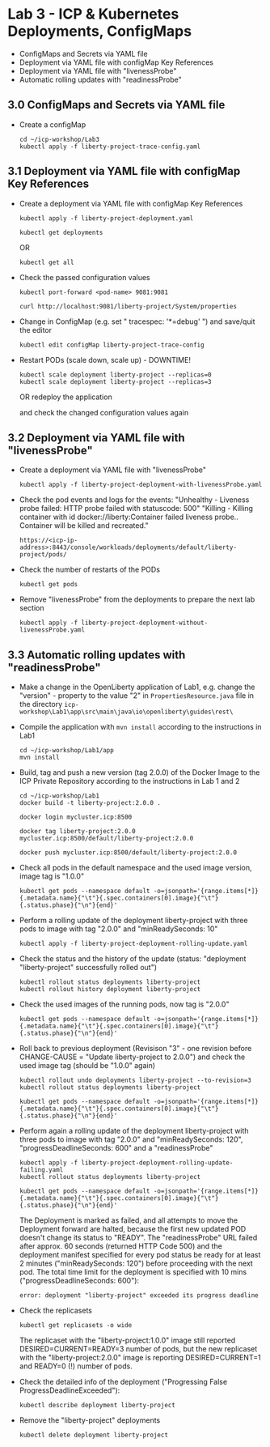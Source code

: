 # Lab 3 - ICP & Kubernetes Deployments, ConfigMaps

- ConfigMaps and Secrets via YAML file
- Deployment via YAML file with configMap Key References
- Deployment via YAML file with "livenessProbe"
- Automatic rolling updates with "readinessProbe"

## 3.0 ConfigMaps and Secrets via YAML file

- Create a configMap

      cd ~/icp-workshop/Lab3
      kubectl apply -f liberty-project-trace-config.yaml

## 3.1 Deployment via YAML file with configMap Key References

- Create a deployment via YAML file with configMap Key References

      kubectl apply -f liberty-project-deployment.yaml

      kubectl get deployments

  OR

      kubectl get all

- Check the passed configuration values

      kubectl port-forward <pod-name> 9081:9081

      curl http://localhost:9081/liberty-project/System/properties


- Change in ConfigMap  (e.g. set " tracespec: '*=debug' ") and save/quit the editor

      kubectl edit configMap liberty-project-trace-config

- Restart PODs (scale down, scale up) - DOWNTIME!

      kubectl scale deployment liberty-project --replicas=0
      kubectl scale deployment liberty-project --replicas=3

    OR redeploy the application

    and check the changed configuration values again

## 3.2 Deployment via YAML file with "livenessProbe"

- Create a deployment via YAML file with "livenessProbe"

      kubectl apply -f liberty-project-deployment-with-livenessProbe.yaml

- Check the pod events and logs for the events:
 "Unhealthy - Liveness probe failed: HTTP probe failed with statuscode: 500"
 "Killing - Killing container with id docker://liberty:Container failed liveness probe.. Container will be killed and recreated."

      https://<icp-ip-address>:8443/console/workloads/deployments/default/liberty-project/pods/

- Check the number of restarts of the PODs

      kubectl get pods

- Remove "livenessProbe" from the deployments to prepare the next lab section

      kubectl apply -f liberty-project-deployment-without-livenessProbe.yaml


## 3.3 Automatic rolling updates with "readinessProbe"

- Make a change in the OpenLiberty application of Lab1, e.g. change the "version" - property to the value "2" in `PropertiesResource.java` file in the directory `icp-workshop\Lab1\app\src\main\java\io\openliberty\guides\rest\`

- Compile the application with `mvn install` according to the instructions in Lab1

      cd ~/icp-workshop/Lab1/app
      mvn install

- Build, tag and push a new version (tag 2.0.0) of the Docker Image to the ICP Private Repository according to the instructions in Lab 1 and 2

      cd ~/icp-workshop/Lab1
      docker build -t liberty-project:2.0.0 .

      docker login mycluster.icp:8500

      docker tag liberty-project:2.0.0 mycluster.icp:8500/default/liberty-project:2.0.0

      docker push mycluster.icp:8500/default/liberty-project:2.0.0

- Check all pods in the default namespace and the used image version, image tag is "1.0.0"

      kubectl get pods --namespace default -o=jsonpath='{range.items[*]}{.metadata.name}{"\t"}{.spec.containers[0].image}{"\t"}{.status.phase}{"\n"}{end}'

- Perform a rolling update of the deployment liberty-project with three pods to image with tag "2.0.0" and "minReadySeconds: 10"

      kubectl apply -f liberty-project-deployment-rolling-update.yaml

- Check the status and the history of the update (status: "deployment "liberty-project" successfully rolled out")

      kubectl rollout status deployments liberty-project
      kubectl rollout history deployment liberty-project

- Check the used images of the running pods, now tag is "2.0.0"

      kubectl get pods --namespace default -o=jsonpath='{range.items[*]}{.metadata.name}{"\t"}{.spec.containers[0].image}{"\t"}{.status.phase}{"\n"}{end}'

- Roll back to previous deployment (Revisison "3" - one revision before CHANGE-CAUSE = "Update liberty-project to 2.0.0") and check the used image tag (should be "1.0.0" again)

      kubectl rollout undo deployments liberty-project --to-revision=3
      kubectl rollout status deployments liberty-project

      kubectl get pods --namespace default -o=jsonpath='{range.items[*]}{.metadata.name}{"\t"}{.spec.containers[0].image}{"\t"}{.status.phase}{"\n"}{end}'

- Perform again a rolling update of the deployment liberty-project with three pods to image with tag "2.0.0" and "minReadySeconds: 120", "progressDeadlineSeconds: 600" and a "readinessProbe"

      kubectl apply -f liberty-project-deployment-rolling-update-failing.yaml
      kubectl rollout status deployments liberty-project

      kubectl get pods --namespace default -o=jsonpath='{range.items[*]}{.metadata.name}{"\t"}{.spec.containers[0].image}{"\t"}{.status.phase}{"\n"}{end}'

     The Deployment is marked as failed, and all attempts to move the Deployment forward are halted, because the first new updated POD doesn't change its status to "READY". The "readinessProbe" URL failed after approx. 60 seconds (returned HTTP Code 500) and the deployment manifest specified for every pod status be ready for at least 2 minutes ("minReadySeconds: 120") before proceeding with the next pod. The total time limit for the deployment is specified with 10 mins ("progressDeadlineSeconds: 600"):

     `error: deployment "liberty-project" exceeded its progress deadline`

- Check the replicasets

      kubectl get replicasets -o wide

  The replicaset with the "liberty-project:1.0.0" image still reported DESIRED=CURRENT=READY=3 number of pods, but the new replicaset with the "liberty-project:2.0.0" image is reporting DESIRED=CURRENT=1 and READY=0 (!) number of pods.

- Check the detailed info of the deployment ("Progressing  False ProgressDeadlineExceeded"):

      kubectl describe deployment liberty-project

- Remove the "liberty-project" deployments

      kubectl delete deployment liberty-project
